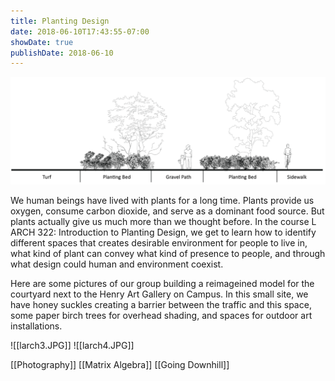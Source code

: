 ```yaml
---
title: Planting Design
date: 2018-06-10T17:43:55-07:00
showDate: true
publishDate: 2018-06-10
---
```

![planting design](images/plant.png)

We human beings have lived with plants for a long time. Plants provide us oxygen, consume carbon dioxide, and serve as a dominant food source. But plants actually give us much more than we thought before. In the course L ARCH 322: Introduction to Planting Design, we get to learn how to identify different spaces that creates desirable environment for people to live in, what kind of plant can convey what kind of presence to people, and through what design could human and environment coexist.

Here are some pictures of our group building a reimageined model for the courtyard next to the Henry Art Gallery on Campus. In this small site, we have honey suckles creating a barrier between the traffic and this space, some paper birch trees for overhead shading, and spaces for outdoor art installations.

![[larch3.JPG]]
![[larch4.JPG]]

[[Photography]]
[[Matrix Algebra]]
[[Going Downhill]]
